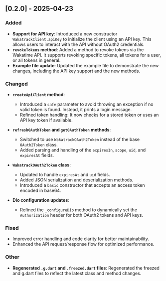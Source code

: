 ## [0.2.0] - 2025-04-23

### Added
- **Support for API key**: Introduced a new constructor `WakatrackClient.apiKey` to initialize the client using an API key. This allows users to interact with the API without OAuth2 credentials.
- **`revokeTokens` method**: Added a method to revoke tokens via the Wakatime API. It supports revoking specific tokens, all tokens for a user, or all tokens in general.
- **Example file update**: Updated the example file to demonstrate the new changes, including the API key support and the new methods.

### Changed
- **`createApiClient` method**: 
  - Introduced a `safe` parameter to avoid throwing an exception if no valid token is found. Instead, it prints a login message.
  - Refined token handling: It now checks for a stored token or uses an API key token if available.

- **`refreshOAuthToken` and `getOAuthToken` methods**: 
  - Switched to use `WakatrackOAuth2Token` instead of the base `OAuth2Token` class.
  - Added parsing and handling of the `expiresIn`, `scope`, `uid`, and `expiresAt` fields.

- **`WakatrackOAuth2Token` class**: 
  - Updated to handle `expiresAt` and `uid` fields.
  - Added JSON serialization and deserialization methods.
  - Introduced a `basic` constructor that accepts an access token encoded in base64.

- **Dio configuration updates**: 
  - Refined the `_configureDio` method to dynamically set the `Authorization` header for both OAuth2 tokens and API keys.

### Fixed
- Improved error handling and code clarity for better maintainability.
- Enhanced the API request/response flow for optimized performance.

### Other
- **Regenerated `.g.dart` and `.freezed.dart` files**: Regenerated the freezed and g.dart files to reflect the latest class and method changes.

